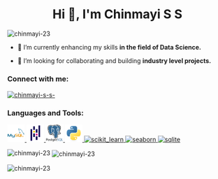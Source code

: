 <h1 align="center">Hi 👋, I'm Chinmayi S S</h1>
<p align="left"> <img src="https://komarev.com/ghpvc/?username=chinmayi-23&label=Profile%20views&color=0e75b6&style=flat" alt="chinmayi-23" /> </p>


- 🌱 I’m currently enhancing my skills **in the field of Data Science.**

- 👯 I’m looking for collaborating and building  **industry level projects.**

<h3 align="left">Connect with me:</h3>
<p align="left">
<a href="https://linkedin.com/in/chinmayi-s-s-" target="blank"><img align="center" src="https://raw.githubusercontent.com/rahuldkjain/github-profile-readme-generator/master/src/images/icons/Social/linked-in-alt.svg" alt="chinmayi-s-s-" height="30" width="40" /></a>
</p>

<h3 align="left">Languages and Tools:</h3>
<p align="left"> <a href="https://www.mysql.com/" target="_blank" rel="noreferrer"> <img src="https://raw.githubusercontent.com/devicons/devicon/master/icons/mysql/mysql-original-wordmark.svg" alt="mysql" width="40" height="40"/> </a> <a href="https://pandas.pydata.org/" target="_blank" rel="noreferrer"> <img src="https://raw.githubusercontent.com/devicons/devicon/2ae2a900d2f041da66e950e4d48052658d850630/icons/pandas/pandas-original.svg" alt="pandas" width="40" height="40"/> </a> <a href="https://www.postgresql.org" target="_blank" rel="noreferrer"> <img src="https://raw.githubusercontent.com/devicons/devicon/master/icons/postgresql/postgresql-original-wordmark.svg" alt="postgresql" width="40" height="40"/> </a> <a href="https://www.python.org" target="_blank" rel="noreferrer"> <img src="https://raw.githubusercontent.com/devicons/devicon/master/icons/python/python-original.svg" alt="python" width="40" height="40"/> </a> <a href="https://scikit-learn.org/" target="_blank" rel="noreferrer"> <img src="https://upload.wikimedia.org/wikipedia/commons/0/05/Scikit_learn_logo_small.svg" alt="scikit_learn" width="40" height="40"/> </a> <a href="https://seaborn.pydata.org/" target="_blank" rel="noreferrer"> <img src="https://seaborn.pydata.org/_images/logo-mark-lightbg.svg" alt="seaborn" width="40" height="40"/> </a> <a href="https://www.sqlite.org/" target="_blank" rel="noreferrer"> <img src="https://www.vectorlogo.zone/logos/sqlite/sqlite-icon.svg" alt="sqlite" width="40" height="40"/> </a> </p>

<p><img align="left" src="https://github-readme-stats.vercel.app/api/top-langs?username=chinmayi-23&show_icons=true&locale=en&layout=compact" alt="chinmayi-23" /></p>

<p>&nbsp;<img align="center" src="https://github-readme-stats.vercel.app/api?username=chinmayi-23&show_icons=true&locale=en" alt="chinmayi-23" /></p>

<p><img align="center" src="https://github-readme-streak-stats.herokuapp.com/?user=chinmayi-23&" alt="chinmayi-23" /></p>


